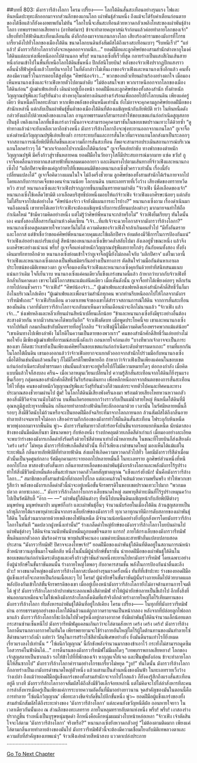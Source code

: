 ##บทที่ 803: มังกรวารีล้างโลกา
โครม เปรี้ยง——
โลกใต้ดินสั่นสะเทือนอย่างรุนแรง ไฟและหินหนืดปะทุทะลักออกมาจากส่วนลึกของแกนโลก
เผ่าพันธุ์ส่วนหนึ่ง ถึงแม้จะได้รับคำเตือนก่อนตายของไต้ซือแล้วก็ยังคงอพยพกันไม่ทัน
“โลกใบนี้จะสั่นสะเทือนด้วยหวาดกลัวเพลิงโทสะของเผ่าพันธุ์ล้างโลกา เทพบรรพกาลเสียหยาง (อาทิตย์มาร) ข้าจะทำลายคฤหาสน์เจ้าก่อนแล้วค่อยทำลายโลกของเจ้า”
เสียงที่ทำให้ฟ้าดินสะเทือนเลือนลั่น ดังกึกก้องมาจากแกนกลางโลก
เสียงร้องคำรามของมังกรที่โกรธเกรี้ยวดังไปทั่วโลกของเมืองใต้ดิน ขนาดโลกบนดินยังสัมผัสได้ถึงแรงสะเทือนเบาๆ
“รีบหนีเร็ว!”
“แย่แล้ว! มังกรวารีล้างโลกากำลังจะหลุดออกจากผนึก…”
ยอดฝีมือและลูกศิษย์ของสามสำนักต่างหาอุโมงค์ใต้ดินแต่ละแห่งเพื่อหนีออกไปด้านนอก
พรึ่บ!
หนานกงเซิ่งที่เร็วที่สุด กลายร่างเป็นแสงสีเงินเส้นสายหนึ่งก่อนเข้าไปในพื้นที่เหนือโลกใต้ดินชั้นหนึ่ง
ปีกอัสนีโบยบิน!
หลังของจ้าวเฟิงปรากฏปีกแสงราวคลื่นน้ำสีฟ้าคู่หนึ่งแล้วโบยบินจากไป
ในที่ดังกล่าวไม่เห็นเงาของจ้าวเฟิงและหนานกงเซิ่งอีกแล้ว
คนทั้งสองมีความเร็วในการตอบโต้สูงที่สุด
“ศิษย์น้องจ้าว…”
พวกของหลิ่วเทียนฝานร้องอย่างตกใจ เมื่อมองเห็นหนานกงเซิ่งและจ้าวเฟิงหายตัวไปตามลำดับ
“ไม่ต้องสนใจเขา พวกเราหนีออกจากโลกของเมืองใต้ดินก่อน”
ผู้เฒ่าเฟ่ยเอ่ยสั่ง เดินนำอยู่เบื้องหน้า
ยอดฝีมือและลูกศิษย์ของทั้งสองสำนัก ทั้งตำหนักวิญญาณปฐพีและวังสุริยันม่วง ต่างหาอุโมงค์ทางเดินอย่างเร่งร้อนเพื่อถอยไปยังโลกบนดิน
เพียงแค่ครู่เดียว หินหนืดก็ไหลทะลักมา
หากเพียงพลังของหินหนืดเท่านั้น ยังไม่อาจจะคุกคามลูกศิษย์ยอดฝีมือของสำนักเหล่านี้ แต่กลับเป็นเผ่าพันธุ์ชั้นต่ำของเมืองใต้ดินที่ต้องเผชิญหน้ากับภัยพิบัติ
ทว่า
ในหินหนืดดังกล่าวยังแฝงไปด้วยเพลิงของแกนโลก อานุภาพธรรมดาก็สามารถทำให้ขอบเขตแก่นก่อกำเนิดสูญสลายเป็นธุลี
เพลิงแกนโลกที่แข็งแกร่งกว่านั้นอาจจะสามารถคุกคามราชันในขอบเขตปราณเทวะได้ด้วยซ้ำ
“ดูท่าทางแล้วน่าจะยังเหลือเวลาอีกช่วงหนึ่ง มังกรวารีล้างโลกาถึงจะพุ่งทะยานออกจากแกนโลก”
กูเจาจื้อแห่งตำหนักวิญญาณปฐพีเอ่ยเสียงต่ำ
การกระทบกันและการสั่นไหวที่มาจากแกนโลกส่งมาเป็นระลอกๆ
จากสถานการณ์ภัยพิบัติที่เกิดขึ้นและความถี่การสั่นสะเทือน ก็พอจะสามารถประเมินสถานการณ์บริเวณแกนโลกคร่าวๆ ได้
“พวกเจ้าออกไปจากเมืองใต้ดินก่อน” กูเจาจื้อเอ่ยกำชับ
ทางฟากของตำหนักวิญญาณปฐพี มีครึ่งก้าวสู่ราชันหลายคน ยอดฝีมือในวัยอาวุโสก็มีประสบการณ์มากมาย
แซ่ด ขวับ!
กูเจาจื้อเคลื่อนกายลากแสงสายฟ้าที่แหลมคมออกยาว และเดินทางไปตามเส้นทางที่จ้าวเฟิงและหนานกงเซิ่งไป
“ผลึกปีศาจเพียงแค่ถูกย้ายไปที่เขตแดนมิติของหนานกงเซิ่งชั่วคราวเท่านั้น เรื่องนี้ยังเปลี่ยนแปลงได้”
กูเจาจื้อคิดวางแผนในใจ
ไม่ถึงครึ่งชั่วยาม ลูกศิษย์ของทั้งสามสำนักได้เร้นกายจากไป โดยแลกกับการบาดเจ็บของคนจำนวนน้อย
โลกบนดิน
บนทะเลทรายที่เวิ้งว้าง เสียงพัดของทรายหวีดหวิว
สวบ!
หนานกงเซิ่งและจ้าวเฟิงปรากฏกายขึ้นบนผืนทรายตามลำดับ
“จ้าวเฟิง นี่คือเลือดของเจ้า”
หนานกงเซิ่งใช้เคล็ดวิชามิติ เอาเลือดบริสุทธิ์บ่อหนึ่งมอบให้แก่จ้าวเฟิง
จ้าวเฟิงผงกศีรษะน้อยๆ แต่กลับไม่ได้รีบจากไปแต่อย่างใด
“ศิษย์น้องจ้าว เจ้ายังมีแผนการอะไรบ้าง?” หนานกงเซิ่งถาม
เรื่องดำเนินมาจนถึงตอนนี้ เขาทายได้เลยว่าจ้าวเฟิงจะต้องเผชิญหน้ากับการเปลี่ยนแปลงต่างๆ มากมายจนทำให้ถือกำเนิดใหม่
“ข้ามีความคิดอย่างหนึ่ง แต่ไม่รู้ว่าศิษย์พี่หนานจะกล้าหรือไม่” จ้าวเฟิงยิ้มเรียบๆ
ทันใดนั้นเอง คนทั้งสองก็สื่อสารกันผ่านห้วงคิดเซียน
“เจ้า…ที่แท้เจ้าจะฉวยโอกาสจากมังกรวารีล้างโลกา?”
หนานกงเซิ่งอดสูดลมหายใจหวาดหวั่นไม่ได้
ความคิดของจ้าวเฟิงใจกล้าเกินคนทั่วไป
“มีทั้งอันตรายและโอกาส แต่ข้าเชื่อว่าขอแค่ศิษย์พี่หนานควบคุมและใช้ผลึกปีศาจ ย่อมต้องมีวิธีการในการป้องกันแน่”
จ้าวเฟิงเอ่ยอย่างแบ่งรับแบ่งสู้
สีหน้าของหนานกงเซิ่งเขียวคล้ำสลับไปมา ลังเลอยู่ชั่วขณะหนึ่ง แล้วจึงผงกศีรษะอย่างแน่วแน่
พรึ่บ!
กูเจาจื้อแห่งตำหนักวิญญาณปฐพีเผยกายใกล้ๆ กันกับคนทั้งสอง ทั้งยังเดินมาทักทายอีกด้วย
หนานกงเซิ่งย่อมเข้าใจว่ากูเจาจื้อผู้นี้ยังไม่ถอดใจกับ ‘ผลึกปีศาจ’
แต่ในเวลานี้
จ้าวเฟิงและหนานกงเซิ่งตกลงเป็นพันธมิตรกันอย่างเป็นทางการ ตัดสินใจร่วมมือกันค้นหาเอาผลประโยชน์ของมิติเทพลวงตา
กูเจาจื้อมองเห็นจ้าวเฟิงและหนานกงเซิ่งคุยกันด้วยท่าทีสนิทสนมแนบแน่นกว่าเดิม ใจก็เย็นวาบ
หนานกงเซิ่งแค่คนเดียวก็แข็งแกร่งขนาดนี้แล้ว ถ้าหากว่าบวกกับจ้าวเฟิงที่ลึกล้ำเกินคาดเดา เขาจะไม่มีโอกาสชนะแม้แต่นิดเดียว
เมื่อเห็นดังนั้น กูเจาจื้อทำได้เพียงค่อยๆ หลีกเร้นกายไปก่อนชั่วคราว
“จ้าวเฟิง!”
“ศิษย์น้องจ้าว…”
ผู้เฒ่าเฟ่ยและข่งเฟยหลิงแห่งสำนักศักดิ์สิทธิ์วั่นก็มาถึงในบริเวณใกล้เคียง
“ผู้เฒ่าเฟ่ยและเพื่อนรว่มสำนักทุกคน พวกท่านรีบหนีออกไปให้ไกลจากมังกรวารีทมิฬเถอะ”
จ้าวเฟิงรีบเตือน
ดวงตาเทพเจ้าของเขาได้สำรวจสถานการณ์ใต้ดิน จากการสั่นสะเทือนของผืนดิน เวลาที่มังกรวารีล้างโลกาจะกลับมาเห็นดาวเห็นเดือนน่าจะอีกไม่นานแล้ว
“จ้าวเฟิง แล้วเจ้า…” ช่งเฟยหลิงและหลิ่วเทียนฝานสีหน้าเปลี่ยนเล็กน้อย
“ข้าและหนานกงเซิ่งยังมีธุระอย่างอื่นต้องสะสางด้วยกัน หากมีวาสนาคงได้พบกันอีก” จ้าวเฟิงตัดบท
เมื่อพูดประโยคนี้จบ เขาและหนานกงเซิ่งจากไปทันที กลมกลืนเข้ากับผืนทรายที่อยู่ไกลลิบ
“จ้าวเฟิงผู้นี้ไม่มีความคิดเรื่องพรรคพวกแม้แต่น้อย”
“เขาเดินทางไปเพียงลำพัง ไม่ไยดีในความเป็นตายของพวกเรา”
คนของสำนักศักดิ์สิทธิ์วั่นเอ่ยอย่างไม่พอใจยิ่ง
มีเพียงผู้เฒ่าเฟ่ยที่อารมณ์สงบนิ่งดังเก่า ถอนหายใจก่อนเอ่ย “บางทีพวกเจ้าอาจจะเป็นภาระของเขา ก็คิดซะว่าเขายังเป็นเพียงแค่ศิษย์ในขอบเขตแก่นก่อกำเนิดระดับต่ำธรรมดาเถอะ”
ยามที่แยกกันในโลกใต้ผืนดิน เขามองออกแล้วว่าจ้าวเฟิงอยากจะแยกตัวออกจากสำนักไปร่วมมือกับหนานกงเซิ่ง
เมื่อได้ยินเช่นนั้นแล้วคนอื่นๆ ก็ไม่มีใครตีโพยตีพายอีก
ถ้าหากว่าจ้าวเฟิงเป็นเพียงแค่คนในขอบเขตแก่นก่อกำเนิดระดับต่ำธรรมดา เช่นนั้นแล้วเขาจะอยู่หรือไปก็ไม่มีความหมายใดๆ ต่อกองกำลัง เมื่อคิดแบบนี้แล้วใจก็สงบลง
ครืน~
เมื่อเวลาหมุนเวียนเปลี่ยนไป ความรู้สึกสั่นสะเทือนจากใต้ดินก็ยิ่งรุนแรงขึ้นเรื่อยๆ
กลุ่มคนของสำนักศักดิ์สิทธิ์วั่นรีบร้อนเดินทาง เพื่อหลีกหนีออกจากต้นตอของการสั่นสะเทือนให้ไวที่สุด
คนของตำหนักวิญญาณปฐพีและวังสุริยันม่วงก็ล้วนแต่กระจายตัวไปคนละทิศคนละทาง
ประมาณสองชั่วยามผ่านไป
ตู้ม!
ในโลกใต้ดินมีเสียงพังครืนลงมา พร้อมด้วยเสียงโหยหวนหวาดกลัวของสิ่งมีชีวิตจำนวนนับไม่ถ้วน
บนพื้นเกิดรอยแยกกว้างราวกับเป็นแม่น้ำสายใหญ่
หินหนืดใต้ดินที่มีอุณหภูมิสูงปะทุจากพื้นดิน กลิ่นอายทำลายล้างฟ้าดินก็ทะลักออกมาด้วย
เวลานั้น
ในรัศมีหลายหมื่นลี้รอบๆ สิ่งมีชีวิตนับไม่ถ้วนหรือจะเป็นยอดฝีมืออัจฉริยะที่มาจากโลกภายนอก ล้วนสัมผัสได้ถึงกลิ่นอายทำลายล้างจนหายใจไม่ออก
เสียงคำรามกึกก้องของมังกรทำให้ผืนดินสั่นสะเทือน ไฟระอุกับหินหนืดพวยพุ่งออกมาจากพื้นดิน
พู่ว~
มังกรวารีมหึมายาวถึงห้าร้อยจั้งบินขึ้นจากรอยแยกหินหนืด นัยน์ตาสองข้างของมันมืดมิดเย็นชา มีขนาดพอๆ กับห้องหนึ่ง ร่างปกคลุมด้วยเกล็ดสีดำเก่าแก่ เมื่อมองอย่างละเอียดจะพบว่าร่างของมังกรเกล็ดดำยังรัดตรึงด้วยโซ่สีดำหนาเท่าถังน้ำหลายเส้น ในขณะที่โบยบินก็ส่งเสียงดัง ‘เคร้ง เคร้ง’ ไม่หยุด
มังกรวารียักษ์เกล็ดสีดำตัวนั้น ทิ้งไว้เพียงเงาดำขนาดใหญ่ มองเห็นได้แม้แต่ในระยะพันลี้
กลิ่นอายภัยพิบัติที่ทำลายฟ้าดิน ส่งผลให้เกิดความหวาดกลัวไปทั่ว โดยมีมังกรวารีสีดำเมื่อมตัวนั้นเป็นจุดศูนย์กลาง รัศมีคุกคามกระจายออกไปหลายหมื่นลี้
ในทะเลทราย
ลูกศิษย์ส่วนหนึ่งที่หนีออกไปไกล ขาสองข้างยังสั่นเทา
กลิ่นอายสายเลือดของเผ่าพันธุ์มังกรล้างโลกาและพลังมังกรไร้รูปร่าง ทำให้สิ่งมีชีวิตนับหมื่นต้องสั่นสะท้านหวาดกลัวโดยสัญชาตญาณ
“แข็งแกร่งยิ่งนัก! นั่นคือมังกรวารีล้างโลกา…”
สมาชิกของทั้งสามสำนักที่ล่าถอยไปไกล แต่ละคนล้วนใจเต้นด้วยความพรั่นพรึง
ทำให้พวกเขารู้สึกว่า พลังของมังกรเกล็ดดำตัวนี้น่าจะอยู่เหนือขั้นจักรพรรดิในขอบเขตปราณเทวะไปมาก
“พวกมดปลวก ตายซะเถอะ…”
มังกรวารีล้างโลกาโบกกรงเล็บขนาดใหญ่ ลมพายุสีดำทะมึนที่ไร้รูปร่างหมุนคว้างไปเป็นรัศมีสิบลี้
“อ๊าก — —”
เผ่าพันธุ์ใต้ดินต่างๆ ที่หนีไปบนพื้นดินเผชิญหน้ากับภัยพิบัติต่างๆ
มนุษย์หนู มนุษย์หมาป่า มนุษย์กิ้งก่า และเผ่าพันธุ์อื่นๆ จำนวนนับร้อยในเมืองใต้ดิน ล้วนสูญสลายเป็นเถ้าธุลีภายใต้แรงพายุดำทะมึนจากกรงเล็บยักษ์ของมังกรวารี
ทุกเวลาทุกนาทีมีการดับสลายของเผ่าพันธุ์ใต้ดิน
ในนี้ส่วนมากตายด้วยเพลิงของไฟหินหนืด มีจำนวนน้อยนิดอย่างยิ่งที่ถูกสังหารโดยมังกรวารีล้างโลกาในทันที
“มดปลวกฝูงหนึ่งเท่านั้น!”
ร่างเกล็ดดำใหญ่ยักษ์ของมังกรวารีล้างโลกาโบยบินผ่านไป เผ่าพันธุ์ต่างๆ ใต้ดินจำนวนนับพันนับหมื่นถูกบดขยี้จนตาย
แกรก!
ภายใต้กรงเล็บของมังกรวารีทมิฬ พื้นดินแยกตัวออก มันร้องคำราม พายุฝนฟ้าคะนอง เมฆดำทะมึนและสายฟ้าลั่นแปลบปลาบสอดประสาน
“มังกรวารีทมิฬ! ปิศาจจะลงโทษเจ้า!”
ยอดฝีมือของเผ่าพันธุ์ใต้ดินที่ติดอยู่ในสถานการณ์หน้าสิ่วหน้าขวานลุกขึ้นมาโจมตีกลับ
หนึ่งในนั้นมีผู้นำยักษ์ขั้นราชัน นำยอดฝีมือของเผ่าพันธุ์ใต้ดินในขอบเขตแก่นก่อกำเนิดระดับสูงและครึ่งก้าวสู่ราชันส่วนหนึ่งทะยานไปหามังกรวารีทมิฬ
โดยเฉพาะอย่างยิ่งผู้นำยักษ์ในขั้นราชันตนนั้น ร่างกายใหญ่โตพอๆ กับอาคารสามชั้น พลังในการป้องกันน่าตื่นตะลึง
ผัวะ!
หางขนาดใหญ่ของมังกรวารีล้างโลกาสะบัดอย่างรุนแรงครั้งหนึ่ง ทันทีที่เข้าปะทะ ร่างของยอดฝีมือผู้แข็งแกร่งก็จะกลายเป็นก้อนเนื้อเละๆ ไป
โครม!
ผู้นำยักษ์ในขั้นราชันผู้นั้นร่างกายเต็มไปด้วยบาดแผล พลังป้องกันเข้าใกล้ขั้นจักรพรรดิของเขา เมื่ออยู่เบื้องหน้ามังกรวารีล้างโลกายังไม่อาจต้านทานการโจมตีได้
พู่ว!
มังกรวารีล้างโลกาอ้าปากพ่นระลอกเพลิงสีดำทมิฬ ทำให้ผู้นำยักษ์กลายเป็นขี้เถ้าไป
อีกทั้งสิ่งที่พ่นออกมาเหมือนจะไม่ใช่เพลิงมังกรล้างโลกดั้งเดิมที่แท้จริงอีกด้วยร่างกายใหญ่โตไร้เทียมทานของมังกรวารีล้างโลกา ทับสังหารเผ่าพันธุ์ใต้ดินที่อยู่ใกล้เคียง
โครม เปรี้ยง——
ในทุกที่ที่มังกรวารีทมิฬผ่าน อารยธรรมทุกอย่างของโลกใต้ดินล้วนแต่ถูกกวาดราบจนเป็นหน้ากลอง
หลังจากที่ปล่อยลูกไฟออกมาแล้ว มังกรวารีล้างโลกาก็ชะงักงันไปชั่วครู่หนึ่งอยู่กลางอากาศ
ยังมีเผ่าพันธุ์ใต้ดินจำนวนเล็กน้อยแตกกระสานซ่านเซ็นหนีไป มังกรวารีทมิฬดูแคลนเกินกว่าจะไล่ตามสังหาร
เคร้ง เคร้ง เคร้ง!
มังกรวารีล้างโลกาดิ้นรนกลางอากาศในทันใด เพียรพยายามจะใช้ร่างกายอันใหญ่โตไร้ผู้ใดต้านทานของมันทำลายโซ่สีดำขนาดราวถังน้ำ
แต่ทว่า
วัสดุในการสร้างโซ่สีดำนั้นพิเศษอย่างยิ่ง ยิ่งมันดิ้นรนเท่าไรก็ยิ่งหมดเรี่ยวแรงลงไปเท่านั้น
“ ‘โซ่ผนึกวิญญาณ’ นี้กักขังพลังจำนวนมากของข้าเอาไว้ กระทั่งไม่สามารถดูดซึมไอสวรรค์ในฟ้าดินได้…”
การดิ้นรนของมังกรวารีทมิฬไม่มีผลใดๆ
“เทพบรรพกาลเสียหยาง! โลกของเจ้าสูญสลายเป็นซากแล้ว รอให้ข้าไปที่ที่พักของเจ้า หากุญแจให้เจอ และฟื้นฟูพลังก่อน ข้าจะทำลายโลกนี้ให้สิ้นซากไป”
มังกรวารีล้างโลกาคำรามอย่างโกรธเกรี้ยวไม่หยุด
“วูบ!”
ทันใดนั้น มังกรวารีล้างโลกาก็กลายร่างเป็นเงามังกรดำขนาดใหญ่ตัวหนึ่ง แล้วผสานเป็นส่วนหนึ่งของผืนฟ้า
ในทะเลทรายเวิ้งว้างว่างเปล่า
ถึงแม้ว่ายอดฝีมือผู้แข็งแกร่งของทั้งสามสำนักจะจากไปไกลแล้ว ก็ยังคงรู้สึกถึงแรงสั่นสะเทือนอยู่ดี
บางที
มังกรวารีล้างโลกาอาจสัมผัสได้ถึงสิ่งมีชีวิตเล็กจ้อยเหล่านี้ แต่ไม่คิดจะไปไล่ล่าสังหารทีละคน
การล่าสังหารเมื่อครู่เป็นเพียงแค่การระบายความอัดอั้นที่มีมาอย่างยาวนาน
จุดสำคัญของมันในตอนนี้คือการทำลาย ‘โซ่ผนึกวิญญาณ’ เพื่อทะลวงขีดจำกัดขึ้นไปอีกขั้นหนึ่ง
พู่ว~
ยอดฝีมือผู้แข็งแกร่งของทั้งสามสำนักสัมผัสได้ถึงระยะห่างของ ‘มังกรวารีล้างโลกา’ แต่ละคนยังขวัญหนีดีฝ่อ ถอนหายใจยาว
ในเวลาเดียวกันนั้นเอง
ณ ส่วนลึกของทะเลทราย ภายในหลุมทรายลับตาแห่งหนึ่ง
พรึ่บ! พรึ่บ!
เงาสองร่างปรากฏขึ้น ร่างหนึ่งเป็นบุรุษหนุ่มชุดดำ อีกหนึ่งคือเด็กหนุ่มผมม่วงใบหน้าหล่อเหลา
“จ้าวเฟิง เจ้าตัดสินใจจะไล่ตาม ’มังกรวารีล้างโลกา’ จริงหรือ?”
หนานกงเซิ่งยังหวาดกลัวอยู่
“ไม่ต้องตามติดมาก เพียงแค่ไล่ตามกลิ่นอายทำลายล้างของมันไป มังกรวารีทมิฬตัวนี้จะต้องมีความเชื่อมโยงกับมิติเทพลวงตาและความลับที่สำคัญของเทพแน่ๆ”
จ้าวเฟิงเอ่ยด้วยสีหน้าสงบ แววตาเปล่งประกาย
.........................................


[Go To Next Chapter]( ./41.md)